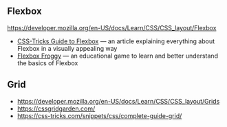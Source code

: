 ## Flexbox

https://developer.mozilla.org/en-US/docs/Learn/CSS/CSS_layout/Flexbox

* [CSS-Tricks Guide to Flexbox](https://css-tricks.com/snippets/css/a-guide-to-flexbox/) — an article explaining everything about Flexbox in a visually appealing way
* [Flexbox Froggy](https://flexboxfroggy.com/) — an educational game to learn and better understand the basics of Flexbox

## Grid

* https://developer.mozilla.org/en-US/docs/Learn/CSS/CSS_layout/Grids
* https://cssgridgarden.com/
* https://css-tricks.com/snippets/css/complete-guide-grid/